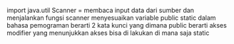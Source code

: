 import java.util Scanner = membaca input data dari sumber 
dan menjalankan fungsi scanner menyesuaikan variable 
public static dalam bahasa pemograman berarti 2 kata kunci yang dimana 
public berarti akses modifier yang menunjukkan akses bisa di lakukan di mana saja 
static 